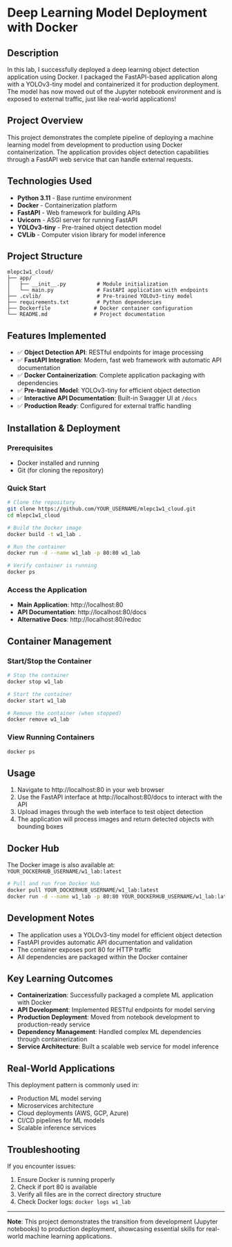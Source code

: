 # Deep Learning Model Deployment with Docker

## Description
In this lab, I successfully deployed a deep learning object detection application using Docker. I packaged the FastAPI-based application along with a YOLOv3-tiny model and containerized it for production deployment. The model has now moved out of the Jupyter notebook environment and is exposed to external traffic, just like real-world applications!

## Project Overview
This project demonstrates the complete pipeline of deploying a machine learning model from development to production using Docker containerization. The application provides object detection capabilities through a FastAPI web service that can handle external requests.

## Technologies Used
- **Python 3.11** - Base runtime environment
- **Docker** - Containerization platform
- **FastAPI** - Web framework for building APIs
- **Uvicorn** - ASGI server for running FastAPI
- **YOLOv3-tiny** - Pre-trained object detection model
- **CVLib** - Computer vision library for model inference

## Project Structure
```
mlepc1w1_cloud/
├── app/
│   ├── __init__.py          # Module initialization
│   └── main.py              # FastAPI application with endpoints
├── .cvlib/                  # Pre-trained YOLOv3-tiny model
├── requirements.txt         # Python dependencies
├── Dockerfile              # Docker container configuration
└── README.md               # Project documentation
```

## Features Implemented
- ✅ **Object Detection API**: RESTful endpoints for image processing
- ✅ **FastAPI Integration**: Modern, fast web framework with automatic API documentation
- ✅ **Docker Containerization**: Complete application packaging with dependencies
- ✅ **Pre-trained Model**: YOLOv3-tiny for efficient object detection
- ✅ **Interactive API Documentation**: Built-in Swagger UI at `/docs`
- ✅ **Production Ready**: Configured for external traffic handling

## Installation & Deployment

### Prerequisites
- Docker installed and running
- Git (for cloning the repository)

### Quick Start
```bash
# Clone the repository
git clone https://github.com/YOUR_USERNAME/mlepc1w1_cloud.git
cd mlepc1w1_cloud

# Build the Docker image
docker build -t w1_lab .

# Run the container
docker run -d --name w1_lab -p 80:80 w1_lab

# Verify container is running
docker ps
```

### Access the Application
- **Main Application**: http://localhost:80
- **API Documentation**: http://localhost:80/docs
- **Alternative Docs**: http://localhost:80/redoc

## Container Management

### Start/Stop the Container
```bash
# Stop the container
docker stop w1_lab

# Start the container
docker start w1_lab

# Remove the container (when stopped)
docker remove w1_lab
```

### View Running Containers
```bash
docker ps
```

## Usage
1. Navigate to http://localhost:80 in your web browser
2. Use the FastAPI interface at http://localhost:80/docs to interact with the API
3. Upload images through the web interface to test object detection
4. The application will process images and return detected objects with bounding boxes

## Docker Hub
The Docker image is also available at: `YOUR_DOCKERHUB_USERNAME/w1_lab:latest`

```bash
# Pull and run from Docker Hub
docker pull YOUR_DOCKERHUB_USERNAME/w1_lab:latest
docker run -d --name w1_lab -p 80:80 YOUR_DOCKERHUB_USERNAME/w1_lab:latest
```

## Development Notes
- The application uses a YOLOv3-tiny model for efficient object detection
- FastAPI provides automatic API documentation and validation
- The container exposes port 80 for HTTP traffic
- All dependencies are packaged within the Docker container

## Key Learning Outcomes
- **Containerization**: Successfully packaged a complete ML application with Docker
- **API Development**: Implemented RESTful endpoints for model serving
- **Production Deployment**: Moved from notebook development to production-ready service
- **Dependency Management**: Handled complex ML dependencies through containerization
- **Service Architecture**: Built a scalable web service for model inference

## Real-World Applications
This deployment pattern is commonly used in:
- Production ML model serving
- Microservices architecture
- Cloud deployments (AWS, GCP, Azure)
- CI/CD pipelines for ML models
- Scalable inference services

## Troubleshooting
If you encounter issues:
1. Ensure Docker is running properly
2. Check if port 80 is available
3. Verify all files are in the correct directory structure
4. Check Docker logs: `docker logs w1_lab`

---

**Note**: This project demonstrates the transition from development (Jupyter notebooks) to production deployment, showcasing essential skills for real-world machine learning applications.

